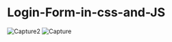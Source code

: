 # Login-Form-in-css-and-JS
![Capture2](https://user-images.githubusercontent.com/78493976/126942986-0c1ac702-ecdc-4a6e-b298-933f224dfdf9.PNG)
![Capture](https://user-images.githubusercontent.com/78493976/126943001-1e7bd6e8-da19-40c9-9fc1-3f035da14339.PNG)
